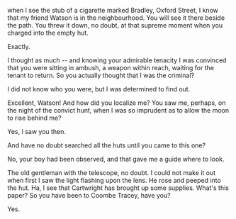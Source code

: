 when I see the stub of a cigarette marked Bradley, Oxford Street, I know
that my friend Watson is in the neighbourhood. You will see it there
beside the path. You threw it down, no doubt, at that supreme moment
when you charged into the empty hut.

Exactly.

I thought as much -- and knowing your admirable tenacity I was
convinced that you were sitting in ambush, a weapon within reach,
waiting for the tenant to return. So you actually thought that I was the
criminal?

I did not know who you were, but I was determined to find out.

Excellent, Watson! And how did you localize me? You saw me, perhaps,
on the night of the convict hunt, when I was so imprudent as to allow
the moon to rise behind me?

Yes, I saw you then.

And have no doubt searched all the huts until you came to this one?

No, your boy had been observed, and that gave me a guide where to
look.

The old gentleman with the telescope, no doubt. I could not make it
out when first I saw the light flashing upon the lens. He rose and
peeped into the hut. Ha, I see that Cartwright has brought up some
supplies. What's this paper? So you have been to Coombe Tracey, have
you?

Yes.
